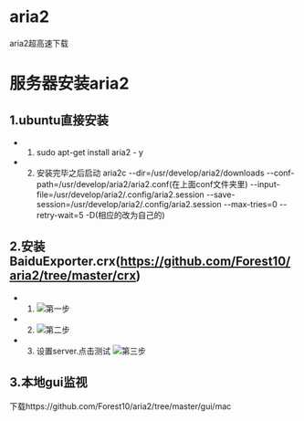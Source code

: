 # aria2
aria2超高速下载

# 服务器安装aria2
## 1.ubuntu直接安装

* 1. sudo apt-get install aria2 - y
* 2. 安装完毕之后启动 aria2c --dir=/usr/develop/aria2/downloads --conf-path=/usr/develop/aria2/aria2.conf(在上面conf文件夹里) --input-file=/usr/develop/aria2/.config/aria2.session --save-session=/usr/develop/aria2/.config/aria2.session       --max-tries=0 --retry-wait=5 -D(相应的改为自己的)

## 2.安装BaiduExporter.crx(https://github.com/Forest10/aria2/tree/master/crx)

* 1.  ![第一步](http://public-img.forest10.com/aria2/baiduexporter1.png)
* 2.  ![第二步](http://public-img.forest10.com/aria2/baidue2.png)
* 3.   设置server.点击测试 ![第三步](http://public-img.forest10.com/aria2/baiduexpoter3.jpg)
## 3.本地gui监视

下载https://github.com/Forest10/aria2/tree/master/gui/mac
